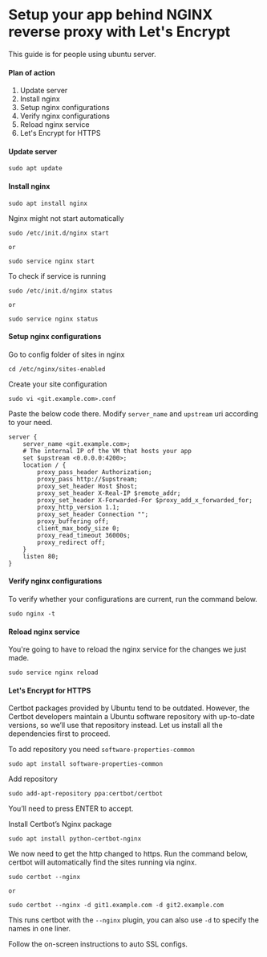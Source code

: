 # Setup your app behind NGINX reverse proxy with Let's Encrypt

This guide is for people using ubuntu server.

#### Plan of action

1. Update server
1. Install nginx
2. Setup nginx configurations
3. Verify nginx configurations
4. Reload nginx service
5. Let's Encrypt for HTTPS

#### Update server

    sudo apt update

#### Install nginx

    sudo apt install nginx

Nginx might not start automatically

    sudo /etc/init.d/nginx start
    
    or

    sudo service nginx start

To check if service is running

    sudo /etc/init.d/nginx status
    
    or
    
    sudo service nginx status

#### Setup nginx configurations

Go to config folder of sites in nginx

    cd /etc/nginx/sites-enabled

Create your site configuration

    sudo vi <git.example.com>.conf

Paste the below code there. Modify `server_name` and `upstream` uri according to your need.

    server {
        server_name <git.example.com>;
        # The internal IP of the VM that hosts your app
        set $upstream <0.0.0.0:4200>;
        location / {
            proxy_pass_header Authorization;
            proxy_pass http://$upstream;
            proxy_set_header Host $host;
            proxy_set_header X-Real-IP $remote_addr;
            proxy_set_header X-Forwarded-For $proxy_add_x_forwarded_for;
            proxy_http_version 1.1;
            proxy_set_header Connection "";
            proxy_buffering off;
            client_max_body_size 0;
            proxy_read_timeout 36000s;
            proxy_redirect off;
        }
        listen 80;
    }

#### Verify nginx configurations

To verify whether your configurations are current, run the command below.

    sudo nginx -t

#### Reload nginx service

You're going to have to reload the nginx service for the changes we just made.

    sudo service nginx reload

#### Let's Encrypt for HTTPS

Certbot packages provided by Ubuntu tend to be outdated. However, the Certbot developers maintain a Ubuntu software repository with up-to-date versions, so we’ll use that repository instead.
Let us install all the dependencies first to proceed.

To add repository you need `software-properties-common`

    sudo apt install software-properties-common

Add repository

    sudo add-apt-repository ppa:certbot/certbot
    
You’ll need to press ENTER to accept.

Install Certbot’s Nginx package

    sudo apt install python-certbot-nginx

We now need to get the http changed to https. Run the command below, certbot will automatically find the sites running via nginx.

    sudo certbot --nginx
    
    or
    
    sudo certbot --nginx -d git1.example.com -d git2.example.com

This runs certbot with the `--nginx` plugin, you can also use `-d` to specify the names in one liner.

Follow the on-screen instructions to auto SSL configs.
